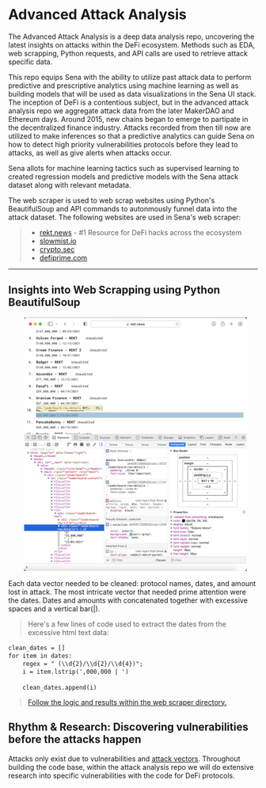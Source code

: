 # Advanced Attack Analysis

The Advanced Attack Analysis is a deep data analysis repo, uncovering the latest insights on attacks within the DeFi ecosystem. Methods such as EDA, web scrapping, Python requests, and API calls are used to retrieve attack specific data.

This repo equips Sena with the ability to utilize past attack data to perform predictive and prescriptive analytics using machine learning as well as building models that will be used as data visualizations in the Sena UI stack. The inception of DeFi is a contentious  subject, but in the advanced attack analysis repo we aggregate attack data from the later MakerDAO and Ethereum days. Around 2015, new chains began to emerge to partipate in the decentralized finance industry. Attacks recorded from then till now are utilized to make inferences so that a predictive analytics can guide Sena on how to detect high priority vulnerabilities protocols before they lead to attacks, as well as give alerts when attacks occur.

Sena allots for machine learning tactics such as supervised learning to created regression models and predictive models with the Sena attack dataset along with relevant metadata. 

The web scraper is used to web scrap websites using Python's BeautifulSoup and API commands to autonmously funnel data into the attack dataset. The following websites are used in Sena's web scraper:
>- [rekt.news](https://rekt.news) - #1 Resource for DeFi hacks across the ecosystem
>- [slowmist.io](https://hacked.slowmist.io/en/)
>- [crypto.sec](https://cryptosec.info/defi-hacks/)
>- [defiprime.com](https://defiprime.com/hacks2020)

----

## Insights into Web Scrapping using Python BeautifulSoup
<!-- image -->
<p style="text-align:center;">
  <img src="main_inspect_element.png" alt="" width="450" class="center" style="margin-left: 10px;"/>
</p>

Each data vector needed to be cleaned: protocol names, dates, and amount lost in attack.
The most intricate vector that needed prime attention were the dates. Dates and amounts with concatenated together with excessive spaces and a vertical bar(|). 

> Here's a few lines of code used to extract the dates from the excessive html text data:
```
clean_dates = []
for item in dates:
    regex = " (\\d{2}/\\d{2}/\\d{4})";
    i = item.lstrip(',000,000 | ')
    
    clean_dates.append(i)
```
> [Follow the logic and results within the web scraper directory.](https://github.com/SenaLabs/adv-attack-analysis/blob/main/web-scraper/rekt-news-ws.ipynb)

## Rhythm & Research: Discovering vulnerabilities before the attacks happen
Attacks only exist due to vulnerabilities and [attack vectors](https://github.com/sigp/solidity-security-blog). Throughout building the code base, within the attack analysis repo we will do extensive research into specific vulnerabilities with the code for DeFi protocols. 
